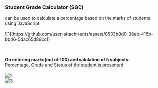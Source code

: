 <h3>Student Grade Calculator (SGC)</h3> can be used to calculate a percentage based on the marks of students using JavaScript.<br><br>
![1](https://github.com/user-attachments/assets/8533b0d0-38eb-416b-bb46-5dac65d89cc1)

<br><br>
<b>On entering marks(out of 100) and calulation of 5 subjects:</b><br>
Percentage, Grade and Status of the student is presented <br><br>
![2](https://github.com/user-attachments/assets/fd1ef669-c2eb-4e36-8f25-8f0780fc688a)
<br>
![3](https://github.com/user-attachments/assets/9428b99a-5cd2-46b2-badf-9fcf92fce503)






